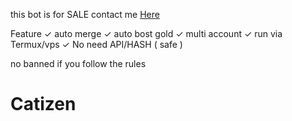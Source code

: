this bot is for SALE
contact me [Here](t.me/Nezuaoi)

Feature
✓ auto merge
✓ auto bost gold
✓ multi account
✓ run via Termux/vps
✓ No need API/HASH ( safe )

no banned if you follow the rules
# Catizen
